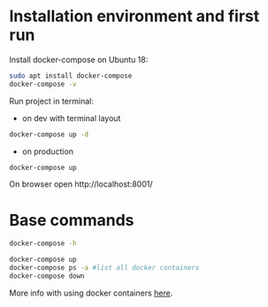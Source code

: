 #  Installation environment and first run

Install docker-compose on Ubuntu 18:

```bash
sudo apt install docker-compose
docker-compose -v
```

Run project in terminal:
 - on dev with terminal layout
```bash
docker-compose up -d 
```

- on production
```bash
docker-compose up
```

On browser open http://localhost:8001/

# Base commands 

```bash
docker-compose -h

docker-compose up
docker-compose ps -a #list all docker containers
docker-compose down
```

More info with using docker containers <a href="./Documentation/docker.sh">here</a>.
